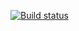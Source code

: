 [![Build status](https://ci.appveyor.com/api/projects/status/0h7erf3v94uejphw?svg=true)](https://ci.appveyor.com/project/Anastasiyaa18/apiiii)